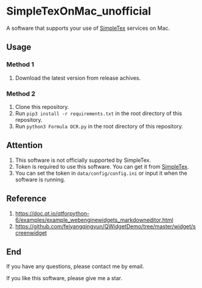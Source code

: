 # SimpleTexOnMac_unofficial

A software that supports your use of [SimpleTex](https://simpletex.cn/) services on Mac.

## Usage

### Method 1

1. Download the latest version from release achives.

### Method 2

1. Clone this repository.
2. Run `pip3 install -r requirements.txt` in the root directory of this repository.
3. Run `python3 Formula OCR.py` in the root directory of this repository.

## Attention

1. This software is not officially supported by SimpleTex.
2. Token is required to use this software. You can get it from [SimpleTex](https://simpletex.cn/api/).
3. You can set the token in `data/config/config.ini` or input it when the software is running.

## Reference

1. https://doc.qt.io/qtforpython-6/examples/example_webenginewidgets_markdowneditor.html
2. https://github.com/feiyangqingyun/QWidgetDemo/tree/master/widget/screenwidget

## End

If you have any questions, please contact me by email.

If you like this software, please give me a star.